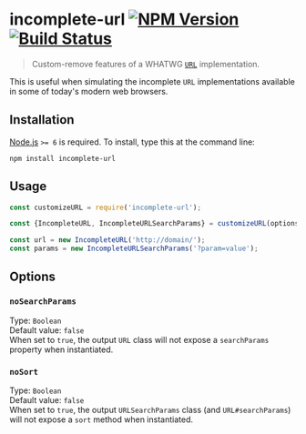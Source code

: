 # incomplete-url [![NPM Version][npm-image]][npm-url] [![Build Status][travis-image]][travis-url]

> Custom-remove features of a WHATWG [`URL`](https://developer.mozilla.org/en/docs/Web/API/URL) implementation.


This is useful when simulating the incomplete `URL` implementations available in some of today's modern web browsers.


## Installation

[Node.js](http://nodejs.org/) `>= 6` is required. To install, type this at the command line:
```shell
npm install incomplete-url
```


## Usage

```js
const customizeURL = require('incomplete-url');

const {IncompleteURL, IncompleteURLSearchParams} = customizeURL(options);

const url = new IncompleteURL('http://domain/');
const params = new IncompleteURLSearchParams('?param=value');
```


## Options

### `noSearchParams`
Type: `Boolean`  
Default value: `false`  
When set to `true`, the output `URL` class will not expose a `searchParams` property when instantiated.

### `noSort`
Type: `Boolean`  
Default value: `false`  
When set to `true`, the output `URLSearchParams` class (and `URL#searchParams`) will not expose a `sort` method when instantiated.


[npm-image]: https://img.shields.io/npm/v/incomplete-url.svg
[npm-url]: https://npmjs.org/package/incomplete-url
[travis-image]: https://img.shields.io/travis/stevenvachon/incomplete-url.svg
[travis-url]: https://travis-ci.org/stevenvachon/incomplete-url
